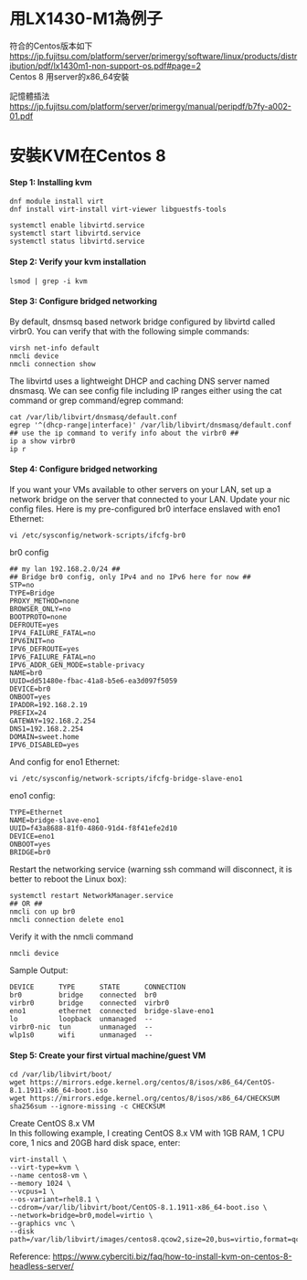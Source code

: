 # 用LX1430-M1為例子  
符合的Centos版本如下  
https://jp.fujitsu.com/platform/server/primergy/software/linux/products/distribution/pdf/lx1430m1-non-support-os.pdf#page=2  
Centos 8 用server的x86_64安裝  
  
記憶體插法  
https://jp.fujitsu.com/platform/server/primergy/manual/peripdf/b7fy-a002-01.pdf  

# 安裝KVM在Centos 8  
#### Step 1: Installing kvm  
```
dnf module install virt
dnf install virt-install virt-viewer libguestfs-tools

systemctl enable libvirtd.service
systemctl start libvirtd.service
systemctl status libvirtd.service
```
  
#### Step 2: Verify your kvm installation  
```
lsmod | grep -i kvm
```
  
#### Step 3: Configure bridged networking  
By default, dnsmsq based network bridge configured by libvirtd called virbr0. You can verify that with the following simple commands:
```
virsh net-info default
nmcli device
nmcli connection show
```
The libvirtd uses a lightweight DHCP and caching DNS server named dnsmasq. We can see config file including IP ranges either using the cat command or grep command/egrep command:
```
cat /var/lib/libvirt/dnsmasq/default.conf
egrep '^(dhcp-range|interface)' /var/lib/libvirt/dnsmasq/default.conf
## use the ip command to verify info about the virbr0 ##
ip a show virbr0
ip r
```
  
#### Step 4: Configure bridged networking  
If you want your VMs available to other servers on your LAN, set up a network bridge on the server that connected to your LAN. Update your nic config files. Here is my pre-configured br0 interface enslaved with eno1 Ethernet:
```
vi /etc/sysconfig/network-scripts/ifcfg-br0
```
br0 config  
```
## my lan 192.168.2.0/24 ##
## Bridge br0 config, only IPv4 and no IPv6 here for now ##
STP=no
TYPE=Bridge
PROXY_METHOD=none
BROWSER_ONLY=no
BOOTPROTO=none
DEFROUTE=yes
IPV4_FAILURE_FATAL=no
IPV6INIT=no
IPV6_DEFROUTE=yes
IPV6_FAILURE_FATAL=no
IPV6_ADDR_GEN_MODE=stable-privacy
NAME=br0
UUID=dd51480e-fbac-41a8-b5e6-ea3d097f5059
DEVICE=br0
ONBOOT=yes
IPADDR=192.168.2.19
PREFIX=24
GATEWAY=192.168.2.254
DNS1=192.168.2.254
DOMAIN=sweet.home
IPV6_DISABLED=yes
```
And config for eno1 Ethernet:
```
vi /etc/sysconfig/network-scripts/ifcfg-bridge-slave-eno1
```
eno1 config:
```
TYPE=Ethernet
NAME=bridge-slave-eno1
UUID=f43a8688-81f0-4860-91d4-f8f41efe2d10
DEVICE=eno1
ONBOOT=yes
BRIDGE=br0
```
Restart the networking service (warning ssh command will disconnect, it is better to reboot the Linux box):
```
systemctl restart NetworkManager.service
## OR ##
nmcli con up br0
nmcli connection delete eno1
```
Verify it with the nmcli command
```
nmcli device
```
Sample Output:
```
DEVICE      TYPE      STATE      CONNECTION        
br0         bridge    connected  br0               
virbr0      bridge    connected  virbr0            
eno1        ethernet  connected  bridge-slave-eno1 
lo          loopback  unmanaged  --                
virbr0-nic  tun       unmanaged  --                
wlp1s0      wifi      unmanaged  --  
```
  
#### Step 5: Create your first virtual machine/guest VM  
```
cd /var/lib/libvirt/boot/
wget https://mirrors.edge.kernel.org/centos/8/isos/x86_64/CentOS-8.1.1911-x86_64-boot.iso
wget https://mirrors.edge.kernel.org/centos/8/isos/x86_64/CHECKSUM
sha256sum --ignore-missing -c CHECKSUM
```
Create CentOS 8.x VM  
In this following example, I creating CentOS 8.x VM with 1GB RAM, 1 CPU core, 1 nics and 20GB hard disk space, enter:
```
virt-install \
--virt-type=kvm \
--name centos8-vm \
--memory 1024 \
--vcpus=1 \
--os-variant=rhel8.1 \
--cdrom=/var/lib/libvirt/boot/CentOS-8.1.1911-x86_64-boot.iso \
--network=bridge=br0,model=virtio \
--graphics vnc \
--disk path=/var/lib/libvirt/images/centos8.qcow2,size=20,bus=virtio,format=qcow2
```
Reference:  https://www.cyberciti.biz/faq/how-to-install-kvm-on-centos-8-headless-server/  
